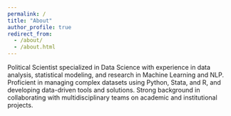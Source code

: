 ```yaml
---
permalink: /
title: "About"
author_profile: true
redirect_from: 
  - /about/
  - /about.html
---
```


Political Scientist specialized in Data Science with experience in data analysis, statistical modeling, and research in Machine Learning and NLP. Proficient in managing complex datasets using Python, Stata, and R, and developing data-driven tools and solutions. Strong background in collaborating with multidisciplinary teams on academic and institutional projects.
